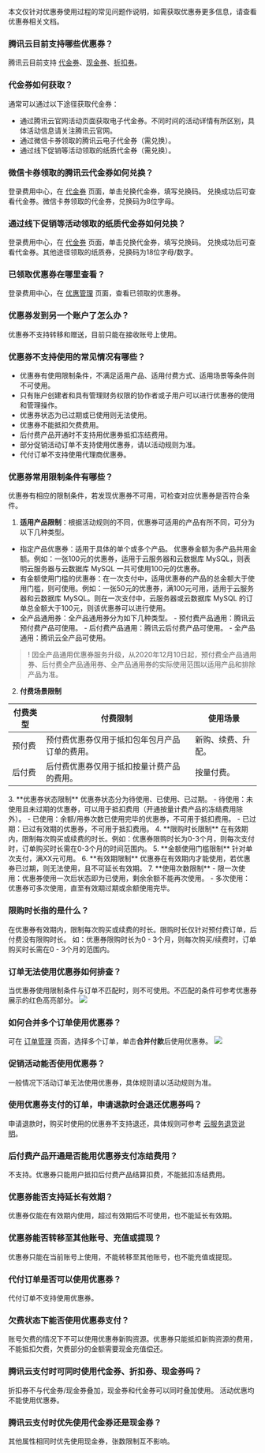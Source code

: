 本文仅针对优惠券使用过程的常见问题作说明，如需获取优惠券更多信息，请查看优惠券相关文档。

### 腾讯云目前支持哪些优惠券？

腾讯云目前支持 [代金券](https://cloud.tencent.com/document/product/555/7428)、[现金券](https://cloud.tencent.com/document/product/555/68605)、[折扣券](https://cloud.tencent.com/document/product/555/70603)。

### 代金券如何获取？

通常可以通过以下途径获取代金券：
- 通过腾讯云官网活动页面获取电子代金券。不同时间的活动详情有所区别，具体活动信息请关注腾讯云官网。
- 通过微信卡券领取的腾讯云电子代金券（需兑换）。
- 通过线下促销等活动领取的纸质代金券（需兑换）。

### 微信卡券领取的腾讯云代金券如何兑换？

登录费用中心，在 [代金券](https://console.cloud.tencent.com/expense/voucher) 页面，单击兑换代金券，填写兑换码。
兑换成功后可查看代金券。微信卡券领取的代金券，兑换码为8位字母。

### 通过线下促销等活动领取的纸质代金券如何兑换？

登录费用中心，在 [代金券](https://console.cloud.tencent.com/expense/voucher) 页面，单击兑换代金券，填写兑换码。
兑换成功后可查看代金券。其他途径领取的纸质券，兑换码为18位字母/数字。

### 已领取优惠券在哪里查看？

登录费用中心，在 [优惠管理](https://console.cloud.tencent.com/expense/voucher) 页面，查看已领取的优惠券。

### 优惠券发到另一个账户了怎么办？

优惠券不支持转移和赠送，目前只能在接收账号上使用。

### 优惠券不支持使用的常见情况有哪些？

- 优惠券有使用限制条件，不满足适用产品、适用付费方式、适用场景等条件则不可使用。
- 只有账户创建者和具有管理财务权限的协作者或子用户可以进行优惠券的使用和管理操作。
- 优惠券状态为已过期或已使用则无法使用。
- 优惠券不能抵扣欠费费用。
- 后付费产品开通时不支持用优惠券抵扣冻结费用。
- 部分促销活动订单不支持使用优惠券，请以活动规则为准。
- 代付订单不支持使用代理商优惠券。

### 优惠券常用限制条件有哪些？

优惠券有相应的限制条件，若发现优惠券不可用，可检查对应优惠券是否符合条件。
1. **适用产品限制**：根据活动规则的不同，优惠券可适用的产品有所不同，可分为以下几种类型。
 - 指定产品优惠券：适用于具体的单个或多个产品。
 优惠券金额为多产品共用金额。例如：一张100元的优惠券，适用于云服务器和云数据库 MySQL，则表明云服务器与云数据库 MySQL 一共可使用100元的优惠券。
 - 有金额使用门槛的优惠券：在一次支付中，适用优惠券的产品的总金额大于使用门槛，则可使用。例如：一张50元的优惠券，满100元可用，适用于云服务器和云数据库 MySQL。则在一次支付中，云服务器或云数据库 MySQL 的订单总金额大于100元，则该优惠券可以进行使用。
 - 全产品通用券：全产品通用券分为如下几种类型。
		- 预付费产品通用：腾讯云预付费产品可使用。
		- 后付费产品通用：腾讯云后付费产品可使用。
		- 全产品通用：腾讯云全产品可使用。

>! 因全产品通用优惠券服务升级，从2020年12月10日起，预付费全产品通用券、后付费全产品通用券、全产品通用券的实际使用范围以适用产品和排除产品为准。
>
2. **付费场景限制**
<table>
<thead>
<tr>
<th>付费类型</th>
<th>付费限制</th>
<th>使用场景</th>
</tr>
</thead>
<tbody><tr>
<td>预付费</td>
<td>预付费优惠券仅用于抵扣包年包月产品订单的费用。</td>
<td>新购、续费、升配。</td>
</tr>
<tr>
<td>后付费</td>
<td>后付费优惠券仅用于抵扣按量计费产品的费用。</td>
<td>按量付费。</td>
</tr>
</tbody></table>
3. **优惠券状态限制**
优惠券状态分为待使用、已使用、已过期。
 - 待使用：未使用且未过期的优惠券，可以用于抵扣费用（开通按量计费产品的冻结费用除外）。
 - 已使用：余额/用券次数已使用完毕的优惠券，不可用于抵扣费用。
 - 已过期：已过有效期的优惠券，不可用于抵扣费用。
4. **限购时长限制**
在有效期内，限制每次购买或续费的时长。例如：优惠券限购时长为0-3个月，则每次支付时，订单购买时长需在0-3个月的时间范围内。
5. **金额使用门槛限制**
针对单次支付，满XX元可用。
6. **有效期限制**
优惠券在有效期内才能使用，若优惠券已过期，则无法使用，且不可延长有效期。
7. **使用次数限制**
 - 限一次使用：优惠券使用一次后状态即为已使用，剩余余额不能再次使用。
 - 多次使用：优惠券可多次使用，直至有效期过期或余额使用完毕。

### 限购时长指的是什么？

在优惠券有效期内，限制每次购买或续费的时长。限购时长仅针对预付费订单，后付费没有限购时长。
如：优惠券限购时长为0 - 3个月，则每次购买/续费时，订单购买时长需在0 - 3个月的范围内。

### 订单无法使用优惠券如何排查？

当优惠券使用限制条件与订单不匹配时，则不可使用。不匹配的条件可参考优惠券展示的红色高亮部分。
![](https://qcloudimg.tencent-cloud.cn/raw/faa705404cec808f10445b61679937d0.png)

### 如何合并多个订单使用优惠券？

可在 [订单管理](https://console.cloud.tencent.com/deal) 页面，选择多个订单，单击**合并付款**后使用优惠券。
![](https://qcloudimg.tencent-cloud.cn/raw/8c3aa5ec71db86d2ce2b884396fcec65.png)

### 促销活动能否使用优惠券？

一般情况下活动订单无法使用优惠券，具体规则请以活动规则为准。

### 使用优惠券支付的订单，申请退款时会退还优惠券吗？

申请退款时，购买时使用的优惠券不支持退还，具体规则可参考 [云服务退货说明](https://cloud.tencent.com/document/product/555/7440)。

### 后付费产品开通是否能用优惠券支付冻结费用？

不支持。优惠券只能用户抵扣后付费产品结算扣费，不能抵扣冻结费用。

### 优惠券能否支持延长有效期？

优惠券仅能在有效期内使用，超过有效期后不可使用，也不能延长有效期。

### 优惠券能否转移至其他账号、充值或提现？

优惠券只能在当前账号上使用，不能转移至其他账号，也不能充值或提现。

### 代付订单是否可以使用优惠券？

代付订单不支持使用优惠券。

### 欠费状态下能否使用优惠券支付？

账号欠费的情况下不可以使用优惠券新购资源。优惠券只能抵扣新购资源的费用，不能抵扣欠费，欠费部分的金额需要现金充值偿还。

### 腾讯云支付时可同时使用代金券、折扣券、现金券吗？

折扣券不与代金券/现金券叠加，现金券和代金券可以同时叠加使用。
活动优惠均不能使用优惠券。

### 腾讯云支付时优先使用代金券还是现金券？

其他属性相同时优先使用现金券，张数限制互不影响。


